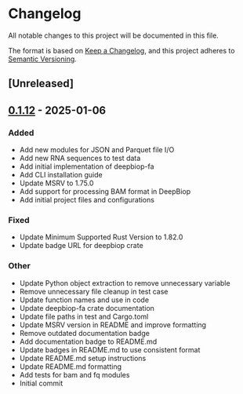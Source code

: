 # Changelog

All notable changes to this project will be documented in this file.

The format is based on [Keep a Changelog](https://keepachangelog.com/en/1.0.0/),
and this project adheres to [Semantic Versioning](https://semver.org/spec/v2.0.0.html).

## [Unreleased]

## [0.1.12](https://github.com/cauliyang/DeepBioP/compare/deepbiop-fa-v0.1.11...deepbiop-fa-v0.1.12) - 2025-01-06

### Added

- Add new modules for JSON and Parquet file I/O
- Add new RNA sequences to test data
- Add initial implementation of deepbiop-fa
- Add CLI installation guide
- Update MSRV to 1.75.0
- Add support for processing BAM format in DeepBiop
- Add initial project files and configurations

### Fixed

- Update Minimum Supported Rust Version to 1.82.0
- Update badge URL for deepbiop crate

### Other

- Update Python object extraction to remove unnecessary variable
- Remove unnecessary file cleanup in test case
- Update function names and use in code
- Update deepbiop-fa crate documentation
- Update file paths in test and Cargo.toml
- Update MSRV version in README and improve formatting
- Remove outdated documentation badge
- Add documentation badge to README.md
- Update badges in README.md to use consistent format
- Update README.md setup instructions
- Update README.md formatting
- Add tests for bam and fq modules
- Initial commit
